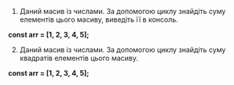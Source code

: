 1. Даний масив із числами. За допомогою циклу знайдіть суму елементів цього масиву, виведіть її в консоль.

**const arr = [1, 2, 3, 4, 5];**

2. Даний масив із числами. За допомогою циклу знайдіть суму квадратів елементів цього масиву.

**const arr = [1, 2, 3, 4, 5];**